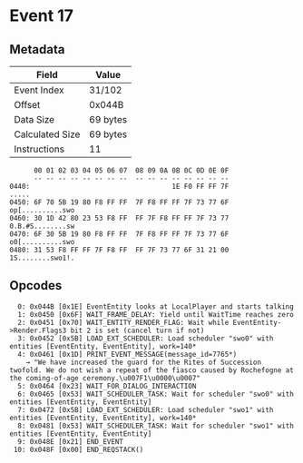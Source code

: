 # Event 17

## Metadata

| Field           | Value    |
|-----------------|----------|
| Event Index     | 31/102   |
| Offset          | 0x044B   |
| Data Size       | 69 bytes |
| Calculated Size | 69 bytes |
| Instructions    | 11       |

```
      00 01 02 03 04 05 06 07  08 09 0A 0B 0C 0D 0E 0F
      -- -- -- -- -- -- -- --  -- -- -- -- -- -- -- --
0440:                                   1E F0 FF FF 7F             .....
0450: 6F 70 5B 19 80 F8 FF FF  7F F8 FF FF 7F 73 77 6F  op[..........swo
0460: 30 1D 42 80 23 53 F8 FF  FF 7F F8 FF FF 7F 73 77  0.B.#S........sw
0470: 6F 30 5B 19 80 F8 FF FF  7F F8 FF FF 7F 73 77 6F  o0[..........swo
0480: 31 53 F8 FF FF 7F F8 FF  FF 7F 73 77 6F 31 21 00  1S........swo1!.
```

## Opcodes

```
  0: 0x044B [0x1E] EventEntity looks at LocalPlayer and starts talking
  1: 0x0450 [0x6F] WAIT_FRAME_DELAY: Yield until WaitTime reaches zero
  2: 0x0451 [0x70] WAIT_ENTITY_RENDER_FLAG: Wait while EventEntity->Render.Flags3 bit 2 is set (cancel turn if not)
  3: 0x0452 [0x5B] LOAD_EXT_SCHEDULER: Load scheduler "swo0" with entities [EventEntity, EventEntity], work=140*
  4: 0x0461 [0x1D] PRINT_EVENT_MESSAGE(message_id=7765*)
    → "We have increased the guard for the Rites of Succession twofold. We do not wish a repeat of the fiasco caused by Rochefogne at the coming-of-age ceremony.\u007F1\u0000\u0007"
  5: 0x0464 [0x23] WAIT_FOR_DIALOG_INTERACTION
  6: 0x0465 [0x53] WAIT_SCHEDULER_TASK: Wait for scheduler "swo0" with entities [EventEntity, EventEntity]
  7: 0x0472 [0x5B] LOAD_EXT_SCHEDULER: Load scheduler "swo1" with entities [EventEntity, EventEntity], work=140*
  8: 0x0481 [0x53] WAIT_SCHEDULER_TASK: Wait for scheduler "swo1" with entities [EventEntity, EventEntity]
  9: 0x048E [0x21] END_EVENT
 10: 0x048F [0x00] END_REQSTACK()
```
